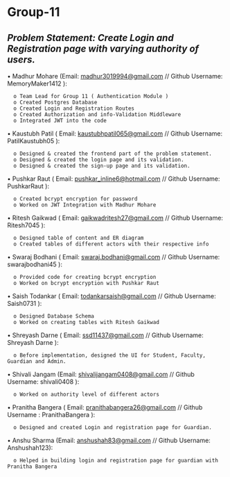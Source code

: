 # Group-11

## *Problem Statement: Create Login and Registration page with varying authority of users.*

•	Madhur Mohare (Email: madhur3019994@gmail.com // Github Username: MemoryMaker1412 ):  

	  o	Team Lead for Group 11 ( Authentication Module )  
	  o	Created Postgres Database
      o	Created Login and Registration Routes  
      o	Created Authorization and info-Validation Middleware  
      o	Integrated JWT into the code  

•	Kaustubh Patil ( Email: kaustubhpatil065@gmail.com // Github Username: PatilKaustubh05 ):

      o	Designed & created the frontend part of the problem statement.  
      o	Designed & created the login page and its validation.  
      o	Designed & created the sign-up page and its validation.  

•	Pushkar Raut ( Email: pushkar_inline6@hotmail.com // Github Username: PushkarRaut ):

      o	Created bcrypt encryption for password  
      o	Worked on JWT Integration with Madhur Mohare  

•	Ritesh Gaikwad ( Email: gaikwadritesh27@gmail.com // Github Username: Ritesh7045 ):

      o	Designed table of content and ER diagram  
      o	Created tables of different actors with their respective info  

•	Swaraj Bodhani ( Email: swaraj.bodhani@gmail.com // Github Username: swarajbodhani45 ):

      o	Provided code for creating bcrypt encryption  
      o	Worked on bcrypt encryption with Pushkar Raut  

•	Saish Todankar ( Email: todankarsaish@gmail.com // Github Username: Saish0731 ):

      o	Designed Database Schema  
      o	Worked on creating tables with Ritesh Gaikwad  

•	Shreyash Darne ( Email: ssd11437@gmail.com // Github Username: Shreyash Darne ):

      o	Before implementation, designed the UI for Student, Faculty, Guardian and Admin.  
      
•	Shivali Jangam (Email: shivalijangam0408@gmail.com // Github Username: shivali0408 ):  

	  o	Worked on authority level of different actors  
	
•	Pranitha Bangera ( Email: pranithabangera26@gmail.com // Github Username : PranithaBangera ):  

	  o	Designed and created Login and registration page for Guardian.

•	Anshu Sharma (Email: anshushah83@gmail.com  // Github Username: Anshushah123):

	  o	Helped in building login and registration page for guardian with Pranitha Bangera
